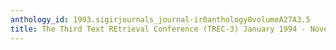 ```yaml
---
anthology_id: 1993.sigirjournals_journal-ir0anthology0volumeA27A3.5
title: The Third Text REtrieval Conference (TREC-3) January 1994 - November 1994
---
```

